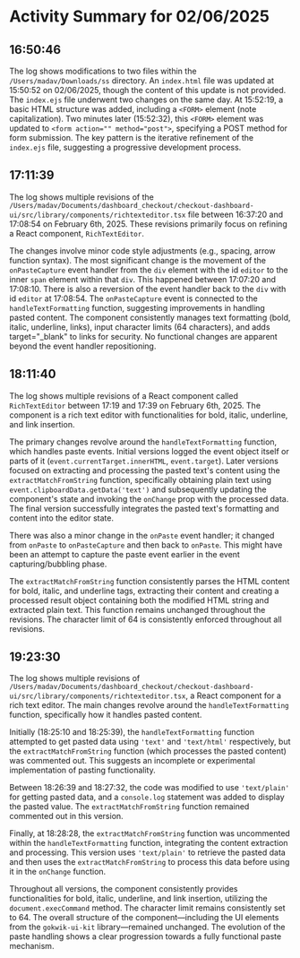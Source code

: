 # Activity Summary for 02/06/2025

## 16:50:46
The log shows modifications to two files within the `/Users/madav/Downloads/ss` directory.  An `index.html` file was updated at 15:50:52 on 02/06/2025, though the content of this update is not provided.  The `index.ejs` file underwent two changes on the same day.  At 15:52:19, a basic HTML structure was added, including a `<FORM>` element (note capitalization).  Two minutes later (15:52:32), this `<FORM>` element was updated to `<form action="" method="post">`, specifying a POST method for form submission.  The key pattern is the iterative refinement of the `index.ejs` file, suggesting a progressive development process.


## 17:11:39
The log shows multiple revisions of the `/Users/madav/Documents/dashboard_checkout/checkout-dashboard-ui/src/library/components/richtexteditor.tsx` file between 16:37:20 and 17:08:54 on February 6th, 2025.  These revisions primarily focus on refining a React component, `RichTextEditor`.

The changes involve minor code style adjustments (e.g., spacing, arrow function syntax).  The most significant change is the movement of the `onPasteCapture` event handler from the `div` element with the id `editor` to the inner `span` element within that `div`. This happened between 17:07:20 and 17:08:10.  There is also a reversion of the event handler back to the `div` with id `editor` at 17:08:54.  The `onPasteCapture` event is connected to the `handleTextFormatting` function, suggesting improvements in handling pasted content.  The component consistently manages text formatting (bold, italic, underline, links), input character limits (64 characters), and adds target="_blank" to links for security.  No functional changes are apparent beyond the event handler repositioning.


## 18:11:40
The log shows multiple revisions of a React component called `RichTextEditor` between 17:19 and 17:39 on February 6th, 2025.  The component is a rich text editor with functionalities for bold, italic, underline, and link insertion.

The primary changes revolve around the `handleTextFormatting` function, which handles paste events.  Initial versions logged the event object itself or parts of it (`event.currentTarget.innerHTML`, `event.target`).  Later versions focused on extracting and processing the pasted text's content using the `extractMatchFromString` function, specifically obtaining plain text using `event.clipboardData.getData('text')` and subsequently updating the component's state and invoking the `onChange` prop with the processed data.  The final version successfully integrates the pasted text's formatting and content into the editor state.

There was also a minor change in the `onPaste` event handler; it changed from `onPaste` to `onPasteCapture` and then back to `onPaste`.  This might have been an attempt to capture the paste event earlier in the event capturing/bubbling phase.


The `extractMatchFromString` function consistently parses the HTML content for bold, italic, and underline tags, extracting their content and creating a processed result object containing both the modified HTML string and extracted plain text.  This function remains unchanged throughout the revisions.  The character limit of 64 is consistently enforced throughout all revisions.


## 19:23:30
The log shows multiple revisions of `/Users/madav/Documents/dashboard_checkout/checkout-dashboard-ui/src/library/components/richtexteditor.tsx`, a React component for a rich text editor.  The main changes revolve around the `handleTextFormatting` function, specifically how it handles pasted content.

Initially (18:25:10 and 18:25:39), the `handleTextFormatting` function attempted to get pasted data using `'text'` and `'text/html'` respectively, but the `extractMatchFromString` function (which processes the pasted content) was commented out.  This suggests an incomplete or experimental implementation of pasting functionality.

Between 18:26:39 and 18:27:32, the code was modified to use `'text/plain'` for getting pasted data, and a `console.log` statement was added to display the pasted value.  The `extractMatchFromString` function remained commented out in this version.

Finally, at 18:28:28, the `extractMatchFromString` function was uncommented within the `handleTextFormatting` function, integrating the content extraction and processing. This version uses `'text/plain'` to retrieve the pasted data and then uses the `extractMatchFromString` to process this data before using it in the `onChange` function.


Throughout all versions, the component consistently provides functionalities for bold, italic, underline, and link insertion, utilizing the `document.execCommand` method. The character limit remains consistently set to 64.  The overall structure of the component—including the UI elements from the `gokwik-ui-kit` library—remained unchanged.  The evolution of the paste handling shows a clear progression towards a fully functional paste mechanism.
